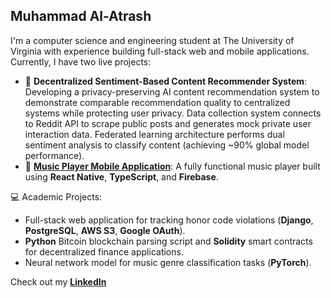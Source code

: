 ## Muhammad Al-Atrash

I'm a computer science and engineering student at The University of Virginia with experience building full-stack web and mobile applications. Currently, I have two live projects: 

- 🤖 **Decentralized Sentiment-Based Content Recommender System**: Developing a privacy-preserving AI content recommendation system to demonstrate comparable recommendation quality to centralized systems while protecting user privacy. Data collection system connects to Reddit API to scrape public posts and generates mock private user interaction data. Federated learning architecture performs dual sentiment analysis to classify content (achieving ~90% global model performance). 
- 🎵 [**Music Player Mobile Application**](https://www.youtube.com/watch?v=yz3bGXdSrzQ&feature=youtu.be): A fully functional music player built using **React Native**, **TypeScript**, and **Firebase**.


💻 Academic Projects:
- Full-stack web application for tracking honor code violations (**Django**, **PostgreSQL**, **AWS S3**, **Google OAuth**).
- **Python** Bitcoin blockchain parsing script and **Solidity** smart contracts for decentralized finance applications.
- Neural network model for music genre classification tasks (**PyTorch**).

Check out my [**LinkedIn**](https://www.linkedin.com/in/muhammad-al-atrash-38b357309/)


<!--
**muhammmad-al/muhammmad-al** is a ✨ _special_ ✨ repository because its `README.md` (this file) appears on your GitHub profile.

Here are some ideas to get you started:

- 🔭 I’m currently working on ...
- 🌱 I’m currently learning ...
- 👯 I’m looking to collaborate on ...
- 🤔 I’m looking for help with ...
- 💬 Ask me about ...
- 📫 How to reach me: ...
- 😄 Pronouns: ...
- ⚡ Fun fact: ...
-->
